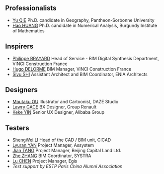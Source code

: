 ## Professionalists

- [Yu QIE](https://www.linkedin.com/in/yu-qie-83263258/) Ph.D. candidate in Geography, Pantheon-Sorbonne University
- [Hao HUANG](https://www.linkedin.com/in/hao-huang-ensta/) Ph.D. candidate in Numerical Analysis, Burgundy Institute of Mathematics

## Inspirers

- [Philippe BRAYARD](https://www.linkedin.com/in/philippe-brayard-778b4883/) Head of Service - BIM Digital Synthesis Department, VINCI Construction France
- [Hugo DELORME](https://www.linkedin.com/in/hugo-delorme-b85659b8/) BIM Manager, VINCI Construction France
- [Siyu SHI](https://www.linkedin.com/in/siyu-shi-9977a764/) Assistant Architect and BIM Coordinator, ENIA Architects

## Designers

- [Moutaku OU](https://www.behance.net/kraft1412) Illustrator and Cartoonist, DAZE Studio
- [Lawry GACE](https://www.linkedin.com/in/lawry-gace/) BX Designer, Group Renault
- [Keke YIN](https://www.linkedin.com/in/%E5%B0%B9%E5%8F%AF%E7%8F%82-keke-yin-a06aba117/) Senior UX Designer, Alibaba Group

## Testers

- [ShengWei LI](https://www.linkedin.com/in/shengwei-li/) Head of the CAD / BIM unit, CICAD
- [Lyuran YAN](https://www.linkedin.com/in/lyuran-yan-695a96133/) Project Manager, Assystem
- [Jian TANG](https://www.linkedin.com/in/jian-tang-b7846835/) Project Manager, Beijing Capital Land Ltd.
- [Zhe ZHANG](https://www.linkedin.com/in/zhe-zhang-0ba700149/) BIM Coordinator, SYSTRA
- [Lu CHEN](https://www.linkedin.com/in/lu-chen-1abb26b2/) Project Manager, Egis
- *Test support by ESTP Paris China Alumni Association*

